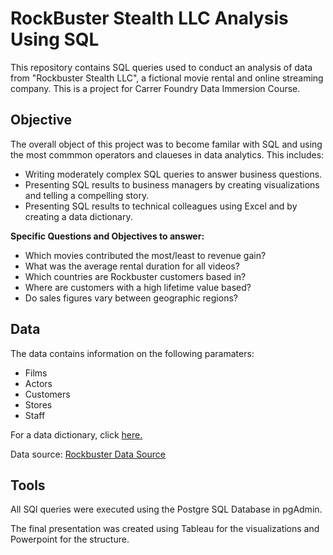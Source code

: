 # RockBuster Stealth LLC Analysis Using SQL
This repository contains SQL queries used to conduct an analysis of data from "Rockbuster Stealth LLC", a fictional movie rental and online streaming company. This is a project for Carrer Foundry Data Immersion Course. 

## **Objective**
The overall object of this project was to become familar with SQL and using the most commmon operators and claueses in data analytics.  This includes: 
- Writing moderately complex SQL queries to answer business questions.
- Presenting SQL results to business managers by creating visualizations and telling a compelling story.
- Presenting SQL results to  technical colleagues using Excel and by creating a data dictionary.

**Specific Questions and Objectives to answer:**
- Which movies contributed the most/least to revenue gain?
- What was the average rental duration for all videos?
- Which countries are Rockbuster customers based in?
- Where are customers with a high lifetime value based?
- Do sales figures vary between geographic regions?


## **Data**
The data contains information on the following paramaters:
- Films
- Actors
- Customers
- Stores
- Staff


For a data dictionary, click [here.](https://github.com/Dave-Bennett/SQL-MovieRentalLLC/blob/0fd7abeb20f699704c455459cc340e6c23890894/Rockbuster%20Data%20Dictionary.pdf) 

Data source: [Rockbuster Data Source](http://www.postgresqltutorial.com/wp-content/uploads/2019/05/dvdrental.zip) 


## **Tools**
All SQl queries were executed using the Postgre SQL Database in pgAdmin.

The final presentation was created using Tableau for the visualizations and Powerpoint for the structure. 
